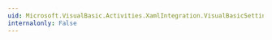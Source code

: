 ```yaml
---
uid: Microsoft.VisualBasic.Activities.XamlIntegration.VisualBasicSettingsValueSerializer.ConvertToString(System.Object,System.Windows.Markup.IValueSerializerContext)
internalonly: False
---
```


